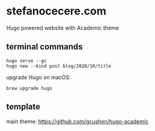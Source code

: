 # stefanocecere.com

Hugo powered website with Academic theme

## terminal commands
```
hugo serve --gc
hugo new --kind post blog/2020/10/title
```

upgrade Hugo on macOS:
```
brew upgrade hugo
```

## template
main theme:
https://github.com/gcushen/hugo-academic


